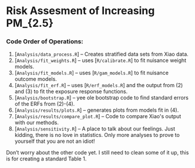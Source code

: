 
# Risk Assesment of Increasing PM_{2.5}

### Code Order of Operations:

1. [`Analysis/data_process.R`] – Creates stratified data sets from Xiao data.
2. [`Analysis/fit_weights.R`] – uses [`R/calibrate.R`] to fit nuisance weight models.
3. [`Analysis/fit_models.R`] – uses [`R/gam_models.R`] to fit nuisance outcome models.
4. [`Analysis/fit_erf.R`] – uses [`R/erf_models.R`] and the output from (2) and (3) to fit the exposure response functions.
5. [`Analysis/bootstrap.R`] – yee ole bootstrap code to find standard errors of the ERFs from (2)-(4).
6. [`Analysis/results/plots.R`] – generates plots from models fit in (4).
7. [`Analysis/results/compare_plot.R`] – Code to compare Xiao's output with our methods.
8. [`Analysis/sensitivity.R`] – A place to talk about our feelings. Just kidding, there is no love in statistics. Only more analyses to prove to yourself that you are not an idiot!

Don’t worry about the other code yet. I still need to clean some of it up, this is for creating a standard Table 1.
